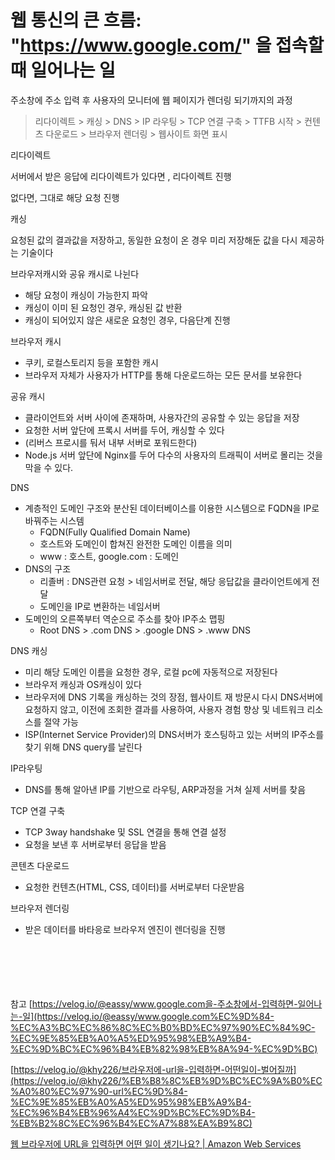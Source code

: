 # 웹 통신의 큰 흐름: "https://www.google.com/" 을 접속할 때 일어나는 일


주소창에 주소 입력 후 사용자의 모니터에 웹 페이지가 렌더링 되기까지의 과정

> 리다이렉트 > 캐싱 > DNS > IP 라우팅 > TCP 연결 구축 > TTFB 시작 > 컨텐츠 다운로드 > 브라우저 렌더링 > 웹사이트 화면 표시
> 

리다이렉트

서버에서 받은 응답에 리다이렉트가 있다면 , 리다이렉트 진행

없다면, 그대로 해당 요청 진행

캐싱

요청된 값의 결과값을 저장하고, 동일한 요청이 온 경우 미리 저장해둔 값을 다시 제공하는 기술이다

브라우저캐시와 공유 캐시로 나뉜다

- 해당 요청이 캐싱이 가능한지 파악
- 캐싱이 이미 된 요청인 경우, 캐싱된 값 반환
- 캐싱이 되어있지 않은 새로운 요청인 경우, 다음단계 진행

브라우저 캐시

- 쿠키, 로컬스토리지 등을 포함한 캐시
- 브라우저 자체가 사용자가 HTTP를 통해 다운로드하는 모든 문서를 보유한다

공유 캐시

- 클라이언트와 서버 사이에 존재하며, 사용자간의 공유할 수 있는 응답을 저장
- 요청한 서버 앞단에 프록시 서버를 두어, 캐싱할 수 있다
- (리버스 프로시를 둬서 내부 서버로 포워드한다)
- Node.js 서버 앞단에 Nginx를 두어 다수의 사용자의 트래픽이 서버로 몰리는 것을 막을 수 있다.

DNS

- 계층적인 도메인 구조와 분산된 데이터베이스를 이용한 시스템으로 FQDN을 IP로 바꿔주는 시스템
    - FQDN(Fully Qualified Domain Name)
    - 호스트와 도메인이 합쳐진 완전한 도메인 이름을 의미
    - www : 호스트, google.com : 도메인
- DNS의 구조
    - 리졸버 : DNS관련 요청 > 네임서버로 전달, 해당 응답값을 클라이언트에게 전달
    - 도메인을 IP로 변환하는 네임서버
- 도메인의 오른쪽부터 역순으로 주소를 찾아 IP주소 맵핑
    - Root DNS >  .com DNS > .google DNS > .www DNS

DNS 캐싱

- 미리 해당 도메인 이름을 요청한 경우, 로컬 pc에 자동적으로 저장된다
- 브라우저 캐싱과 OS캐싱이 있다
- 브라우저에 DNS 기록을 캐싱하는 것의 장점, 웹사이트 재 방문시 다시 DNS서버에 요청하지 않고, 이전에 조회한 결과를 사용하여, 사용자 경험 향상 및 네트워크 리소스를 절약 가능
- ISP(Internet Service Provider)의 DNS서버가 호스팅하고 있는 서버의 IP주소를 찾기 위해 DNS query를 날린다

IP라우팅

- DNS를 통해 알아낸 IP를 기반으로 라우팅, ARP과정을 거쳐 실제 서버를 찾음

TCP 연결 구축

- TCP 3way handshake 및 SSL 연결을 통해 연결 설정
- 요청을 보낸 후 서버로부터 응답을 받음

콘텐츠 다운로드

- 요청한 컨텐츠(HTML, CSS, 데이터)를 서버로부터 다운받음

브라우저 렌더링

- 받은 데이터를 바타응로 브라우저 엔진이 렌더링을 진행

<br><br><br><br><br>
참고
[https://velog.io/@eassy/www.google.com을-주소창에서-입력하면-일어나는-일](https://velog.io/@eassy/www.google.com%EC%9D%84-%EC%A3%BC%EC%86%8C%EC%B0%BD%EC%97%90%EC%84%9C-%EC%9E%85%EB%A0%A5%ED%95%98%EB%A9%B4-%EC%9D%BC%EC%96%B4%EB%82%98%EB%8A%94-%EC%9D%BC)

[https://velog.io/@khy226/브라우저에-url을-입력하면-어떤일이-벌어질까](https://velog.io/@khy226/%EB%B8%8C%EB%9D%BC%EC%9A%B0%EC%A0%80%EC%97%90-url%EC%9D%84-%EC%9E%85%EB%A0%A5%ED%95%98%EB%A9%B4-%EC%96%B4%EB%96%A4%EC%9D%BC%EC%9D%B4-%EB%B2%8C%EC%96%B4%EC%A7%88%EA%B9%8C)

[웹 브라우저에 URL을 입력하면 어떤 일이 생기나요? | Amazon Web Services](https://aws.amazon.com/ko/blogs/korea/what-happens-when-you-type-a-url-into-your-browser/)